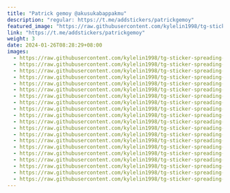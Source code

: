 ```yaml
---
title: "Patrick gemoy @akusukabappakmu"
description: "regular: https://t.me/addstickers/patrickgemoy"
featured_image: "https://raw.githubusercontent.com/kylelin1998/tg-sticker-spreading-worldwide-images/main/img/206e0fac-773f-4452-80e0-93fcc7eccfd7.jpg"
link: "https://t.me/addstickers/patrickgemoy"
weight: 3
date: 2024-01-26T08:28:29+08:00
images:
  - https://raw.githubusercontent.com/kylelin1998/tg-sticker-spreading-worldwide-images/main/img/206e0fac-773f-4452-80e0-93fcc7eccfd7.jpg
  - https://raw.githubusercontent.com/kylelin1998/tg-sticker-spreading-worldwide-images/main/img/156808eb-4756-40ac-adca-e55efbb52641.jpg
  - https://raw.githubusercontent.com/kylelin1998/tg-sticker-spreading-worldwide-images/main/img/9f514821-ad32-4ecf-a84a-60e7d9dbdf8c.jpg
  - https://raw.githubusercontent.com/kylelin1998/tg-sticker-spreading-worldwide-images/main/img/5a775bf7-40a0-410e-b0fc-acaa0adbe1b6.jpg
  - https://raw.githubusercontent.com/kylelin1998/tg-sticker-spreading-worldwide-images/main/img/49bb2fe2-06e3-452a-8b8c-0db913dc1285.jpg
  - https://raw.githubusercontent.com/kylelin1998/tg-sticker-spreading-worldwide-images/main/img/5370b5d3-811b-4f6b-b195-7f8f581cab1a.jpg
  - https://raw.githubusercontent.com/kylelin1998/tg-sticker-spreading-worldwide-images/main/img/0d9799c2-7d53-46e8-9d74-e213ffcba640.jpg
  - https://raw.githubusercontent.com/kylelin1998/tg-sticker-spreading-worldwide-images/main/img/319895b4-e2e0-4bf4-bf45-c3f87233febf.jpg
  - https://raw.githubusercontent.com/kylelin1998/tg-sticker-spreading-worldwide-images/main/img/37b3fc49-2552-4bd5-a77c-15c8196d51ba.jpg
  - https://raw.githubusercontent.com/kylelin1998/tg-sticker-spreading-worldwide-images/main/img/fdf7f311-c14b-4ebc-ba9d-f383c45f556d.jpg
  - https://raw.githubusercontent.com/kylelin1998/tg-sticker-spreading-worldwide-images/main/img/b507be57-3202-4a71-960e-ec7d46fac4e9.jpg
  - https://raw.githubusercontent.com/kylelin1998/tg-sticker-spreading-worldwide-images/main/img/12993bb9-1e94-4530-a62f-47819f3462e1.jpg
  - https://raw.githubusercontent.com/kylelin1998/tg-sticker-spreading-worldwide-images/main/img/657f8645-becd-4d29-a890-896f97937a76.jpg
  - https://raw.githubusercontent.com/kylelin1998/tg-sticker-spreading-worldwide-images/main/img/da8fd225-4c28-4b18-a257-e768ee4f41da.jpg
  - https://raw.githubusercontent.com/kylelin1998/tg-sticker-spreading-worldwide-images/main/img/94d1485e-2e69-4d0a-a350-134a1c36ecc4.jpg
  - https://raw.githubusercontent.com/kylelin1998/tg-sticker-spreading-worldwide-images/main/img/74942d92-f442-4a39-8f44-05bbb8ec6982.jpg
  - https://raw.githubusercontent.com/kylelin1998/tg-sticker-spreading-worldwide-images/main/img/812fb423-a739-421d-95ea-9760fbcd4c6a.jpg
  - https://raw.githubusercontent.com/kylelin1998/tg-sticker-spreading-worldwide-images/main/img/de1926a7-fa16-49e4-ae8d-4d44dc6b6c85.jpg
  - https://raw.githubusercontent.com/kylelin1998/tg-sticker-spreading-worldwide-images/main/img/12ff8c09-4493-438d-8d1a-846d68bbd00f.jpg
  - https://raw.githubusercontent.com/kylelin1998/tg-sticker-spreading-worldwide-images/main/img/2f6fc634-dc20-4b76-8e49-360d324b2478.jpg
---
```

